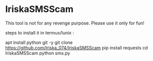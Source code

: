 # IriskaSMSScam
This tool is not for any revenge purpose. Please use it only for fun!


steps to install it in termux/lunix :

apt install python git -y
git clone https://github.com/Iriska_074/IriskaSMSScam
pip install requests
cd IriskaSMSScam
python sms.py
